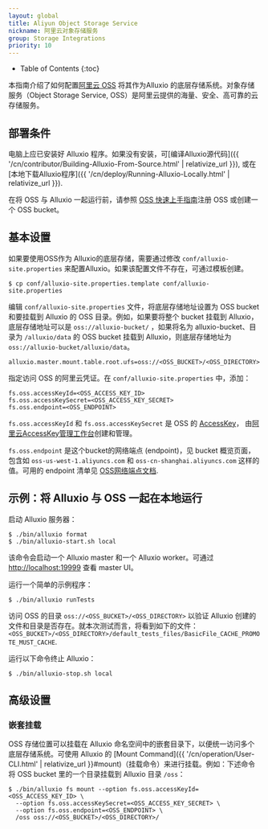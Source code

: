 ```yaml
---
layout: global
title: Aliyun Object Storage Service
nickname: 阿里云对象存储服务
group: Storage Integrations
priority: 10
---
```


* Table of Contents
{:toc}

本指南介绍了如何配置[阿里云 OSS](https://intl.aliyun.com/product/oss) 将其作为Alluxio 的底层存储系统。对象存储服务（Object Storage Service, OSS）是阿里云提供的海量、安全、高可靠的云存储服务。

## 部署条件

电脑上应已安装好 Alluxio 程序。如果没有安装，可[编译Alluxio源代码]({{ '/cn/contributor/Building-Alluxio-From-Source.html' | relativize_url }}), 或在[本地下载Alluxio程序]({{ '/cn/deploy/Running-Alluxio-Locally.html' | relativize_url }}).

在将 OSS 与 Alluxio 一起运行前，请参照 [OSS 快速上手指南](https://www.alibabacloud.com/help/doc-detail/31883.htm)注册 OSS 或创建一个 OSS bucket。


## 基本设置

如果要使用OSS作为 Alluxio的底层存储，需要通过修改 `conf/alluxio-site.properties` 来配置Alluxio。如果该配置文件不存在，可通过模板创建。

```
$ cp conf/alluxio-site.properties.template conf/alluxio-site.properties
```

编辑 `conf/alluxio-site.properties` 文件，将底层存储地址设置为 OSS bucket 和要挂载到 Alluxio 的 OSS 目录。例如，如果要将整个 bucket 挂载到 Alluxio，底层存储地址可以是 `oss://alluxio-bucket/` ，如果将名为 alluxio-bucket、目录为 `/alluxio/data` 的 OSS bucket 挂载到 Alluxio，则底层存储地址为 `oss://alluxio-bucket/alluxio/data`。

```
alluxio.master.mount.table.root.ufs=oss://<OSS_BUCKET>/<OSS_DIRECTORY>
``` 

指定访问 OSS 的阿里云凭证。在 `conf/alluxio-site.properties` 中，添加：

```
fs.oss.accessKeyId=<OSS_ACCESS_KEY_ID>
fs.oss.accessKeySecret=<OSS_ACCESS_KEY_SECRET>
fs.oss.endpoint=<OSS_ENDPOINT>
```

`fs.oss.accessKeyId` 和 `fs.oss.accessKeySecret` 是 OSS 的 [AccessKey](https://www.alibabacloud.com/help/doc-detail/29009.htm)， 由[阿里云AccessKey管理工作台](https://ram.console.aliyun.com/)创建和管理。

`fs.oss.endpoint` 是这个bucket的网络端点 (endpoint)，见 bucket 概览页面，包含如 `oss-us-west-1.aliyuncs.com` 和 `oss-cn-shanghai.aliyuncs.com` 这样的值。可用的 endpoint 清单见
[OSS网络端点文档](https://intl.aliyun.com/help/doc-detail/31837.htm).

## 示例：将 Alluxio 与 OSS 一起在本地运行

启动 Alluxio 服务器：

```console
$ ./bin/alluxio format
$ ./bin/alluxio-start.sh local
```

该命令会启动一个 Alluxio master 和一个 Alluxio worker。可通过 [http://localhost:19999](http://localhost:19999) 查看 master UI。

运行一个简单的示例程序：

```console
$ ./bin/alluxio runTests
```

访问 OSS 的目录 `oss://<OSS_BUCKET>/<OSS_DIRECTORY>` 以验证 Alluxio 创建的文件和目录是否存在。就本次测试而言，将看到如下的文件：`<OSS_BUCKET>/<OSS_DIRECTORY>/default_tests_files/BasicFile_CACHE_PROMOTE_MUST_CACHE`.

运行以下命令终止 Alluxio：

```console
$ ./bin/alluxio-stop.sh local
```

## 高级设置

### 嵌套挂载

OSS 存储位置可以挂载在 Alluxio 命名空间中的嵌套目录下，以便统一访问多个底层存储系统。可使用 Alluxio 的
[Mount Command]({{ '/cn/operation/User-CLI.html' | relativize_url }}#mount)（挂载命令）来进行挂载。例如：下述命令将 OSS bucket 里的一个目录挂载到 Alluxio 目录 `/oss`：

```console
$ ./bin/alluxio fs mount --option fs.oss.accessKeyId=<OSS_ACCESS_KEY_ID> \
  --option fs.oss.accessKeySecret=<OSS_ACCESS_KEY_SECRET> \
  --option fs.oss.endpoint=<OSS_ENDPOINT> \
  /oss oss://<OSS_BUCKET>/<OSS_DIRECTORY>/
```
